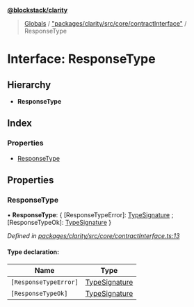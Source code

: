 **[@blockstack/clarity](../README.md)**

> [Globals](../globals.md) / ["packages/clarity/src/core/contractInterface"](../modules/_packages_clarity_src_core_contractinterface_.md) / ResponseType

# Interface: ResponseType

## Hierarchy

- **ResponseType**

## Index

### Properties

- [ResponseType](_packages_clarity_src_core_contractinterface_.responsetype.md#responsetype)

## Properties

### ResponseType

• **ResponseType**: { [ResponseTypeError]: [TypeSignature](_packages_clarity_src_core_contractinterface_.typesignature.md) ; [ResponseTypeOk]: [TypeSignature](_packages_clarity_src_core_contractinterface_.typesignature.md) }

_Defined in [packages/clarity/src/core/contractInterface.ts:13](https://github.com/blockstack/clarity-js-sdk/blob/711ac7c/packages/clarity/src/core/contractInterface.ts#L13)_

#### Type declaration:

| Name                  | Type                                                                            |
| --------------------- | ------------------------------------------------------------------------------- |
| `[ResponseTypeError]` | [TypeSignature](_packages_clarity_src_core_contractinterface_.typesignature.md) |
| `[ResponseTypeOk]`    | [TypeSignature](_packages_clarity_src_core_contractinterface_.typesignature.md) |
